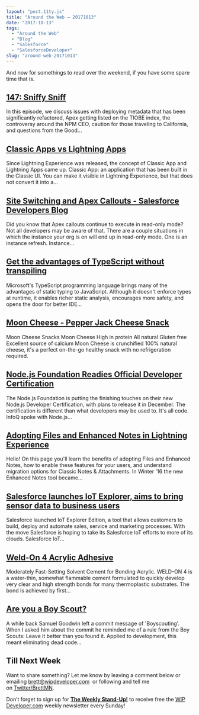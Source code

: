 ```yaml
---
layout: "post.11ty.js"
title: "Around the Web – 20171013"
date: "2017-10-13"
tags: 
  - "Around the Web"
  - "Blog"
  - "Salesforce"
  - "SalesforceDeveloper"
slug: "around-web-20171013"
---
```


And now for somethings to read over the weekend, if you have some spare time that is.

## [147: Sniffy Sniff](http://www.gooddaysirpodcast.com/podcast/2017/10/11/147-sniffy-sniff)

In this episode, we discuss issues with deploying metadata that has been significantly refactored, Apex getting listed on the TIOBE index, the controversy around the NPM CEO, caution for those traveling to California, and questions from the Good…

## [Classic Apps vs Lightning Apps](http://albasfdc.wordpress.com/2017/10/10/classic-apps-vs-lightning-apps/)

Since Lightning Experience was released, the concept of Classic App and Lightning Apps came up. Classic App: an application that has been built in the Classic UI. You can make it visible in Lightning Experience, but that does not convert it into a…

## [Site Switching and Apex Callouts - Salesforce Developers Blog](http://developer.salesforce.com/blogs/2017/10/site-switching-apex-callouts.html)

Did you know that Apex callouts continue to execute in read-only mode? Not all developers may be aware of that. There are a couple situations in which the instance your org is on will end up in read-only mode. One is an instance refresh. Instance…

## [Get the advantages of TypeScript without transpiling](http://seg.phault.net/blog/2017/10/typescript-without-transpiling/)

Microsoft's TypeScript programming language brings many of the advantages of static typing to JavaScript. Although it doesn't enforce types at runtime, it enables richer static analysis, encourages more safety, and opens the door for better IDE…

## [Moon Cheese - Pepper Jack Cheese Snack](https://www.amazon.com/gp/product/B00LMIIBR8/ref=as_li_qf_sp_asin_il_tl?ie=UTF8&tag=wipdevelope05-20&camp=1789&creative=9325&linkCode=as2&creativeASIN=B00LMIIBR8&linkId=d98bac80c7cc782d7effa08f738b6ee5)

Moon Cheese Snacks Moon Cheese High in protein All natural Gluten free Excellent source of calcium Moon Cheese is crunchified 100% natural cheese, it's a perfect on-the-go healthy snack with no refrigeration required.

## [Node.js Foundation Readies Official Developer Certification](http://www.infoq.com/news/2017/10/Node-certified-developer-exam)

The Node.js Foundation is putting the finishing touches on their new Node.js Developer Certification, with plans to release it in December. The certification is different than what developers may be used to. It's all code. InfoQ spoke with Node.js…

## [Adopting Files and Enhanced Notes in Lightning Experience](http://douglascayers.com/adopting-files-and-enhanced-notes-in-lightning-experience/)

Hello! On this page you'll learn the benefits of adopting Files and Enhanced Notes, how to enable these features for your users, and understand migration options for Classic Notes & Attachments. In Winter '16 the new Enhanced Notes tool became…

## [Salesforce launches IoT Explorer, aims to bring sensor data to business users](http://www.zdnet.com/article/salesforce-launches-iot-explorer-aims-to-bring-sensor-data-to-business-users/)

Salesforce launched IoT Explorer Edition, a tool that allows customers to build, deploy and automate sales, service and marketing processes. With the move Salesforce is hoping to take its Salesforce IoT efforts to more of its clouds. Salesforce IoT…

## [Weld-On 4 Acrylic Adhesive](https://www.amazon.com/gp/product/B0096TWKCW/ref=as_li_qf_sp_asin_il_tl?ie=UTF8&tag=wipdevelope05-20&camp=1789&creative=9325&linkCode=as2&creativeASIN=B0096TWKCW&linkId=f8ae72a47335635e519035f3dc6c0a76)

Moderately Fast-Setting Solvent Cement for Bonding Acrylic. WELD-ON 4 is a water-thin, somewhat flammable cement formulated to quickly develop very clear and high strength bonds for many thermoplastic substrates. The bond is achieved by first...

## [Are you a Boy Scout?](http://dev.to/gonedark/are-you-a-boy-scout-b9)

A while back Samuel Goodwin left a commit message of 'Boyscouting'. When I asked him about the commit he reminded me of a rule from the Boy Scouts: Leave it better than you found it. Applied to development, this meant eliminating dead code…

## Till Next Week

Want to share something? Let me know by leaving a comment below or emailing [brett@wipdeveloper.com](mailto:brett@wipdeveloper.com)  or following and tell me on [Twitter/BrettMN](https://twitter.com/BrettMN).

Don’t forget to sign up for **[The Weekly Stand-Up!](https://wipdeveloper.wpcomstaging.com/newsletter/)** to receive free the [WIP Developer.com](https://wipdeveloper.wpcomstaging.com/) weekly newsletter every Sunday!
